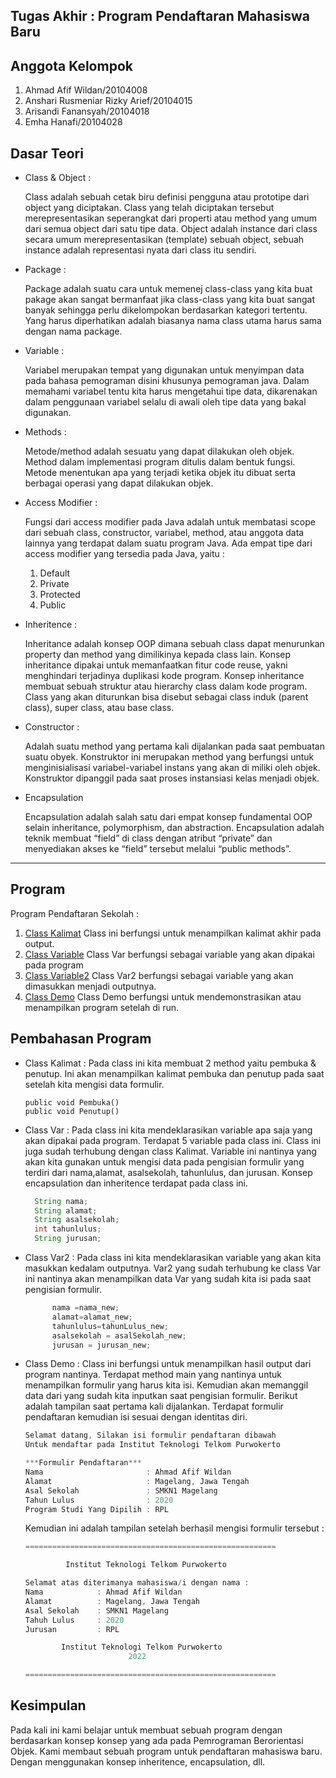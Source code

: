 ## Tugas Akhir : Program Pendaftaran Mahasiswa Baru
## Anggota Kelompok
   1. Ahmad Afif Wildan/20104008
   2. Anshari Rusmeniar Rizky Arief/20104015
   3. Arisandi Fanansyah/20104018
   4. Emha Hanafi/20104028
## Dasar Teori
* Class & Object :
  
  Class adalah sebuah cetak biru definisi pengguna atau prototipe dari object yang diciptakan. Class yang telah diciptakan tersebut merepresentasikan seperangkat dari properti   atau method yang umum dari semua object dari satu tipe data. Object adalah instance dari class secara umum merepresentasikan (template) sebuah object, sebuah instance adalah   representasi nyata dari class itu sendiri.
* Package :
  
  Package adalah suatu cara untuk memenej class-class yang kita buat pakage akan sangat bermanfaat jika class-class yang kita buat sangat banyak sehingga perlu dikelompokan     berdasarkan kategori tertentu. Yang harus diperhatikan adalah biasanya nama class utama harus sama dengan nama package.
* Variable :
  
  Variabel merupakan tempat yang digunakan untuk menyimpan data pada bahasa pemograman disini khusunya pemograman java. Dalam memahami variabel tentu kita harus mengetahui     tipe   data, dikarenakan dalam penggunaan variabel selalu di awali oleh tipe data yang bakal digunakan.
* Methods :
  
  Metode/method adalah sesuatu yang dapat dilakukan oleh objek. Method dalam implementasi program ditulis dalam bentuk fungsi. Metode menentukan apa yang terjadi ketika objek   itu dibuat serta berbagai operasi yang dapat dilakukan objek.
* Access Modifier :

  Fungsi dari access modifier pada Java adalah untuk membatasi scope dari sebuah class, constructor, variabel, method, atau anggota data lainnya yang terdapat dalam suatu       program Java. Ada empat tipe dari access modifier yang tersedia pada Java, yaitu :
  1. Default
  2. Private
  3. Protected
  4. Public
* Inheritence :

  Inheritance adalah konsep OOP dimana sebuah class dapat menurunkan property dan method yang dimilikinya kepada class lain. Konsep inheritance dipakai untuk memanfaatkan       fitur code reuse, yakni menghindari terjadinya duplikasi kode program. Konsep inheritance membuat sebuah struktur atau hierarchy class dalam kode program. Class yang akan     diturunkan bisa disebut sebagai class induk (parent class), super class, atau base class. 
* Constructor : 

  Adalah suatu method yang pertama kali dijalankan pada saat pembuatan suatu obyek. Konstruktor ini merupakan method yang berfungsi untuk menginisialisasi variabel-variabel     instans yang akan di miliki oleh objek. Konstruktor dipanggil pada saat proses instansiasi kelas menjadi objek.
* Encapsulation
  
  Encapsulation adalah salah satu dari empat konsep fundamental OOP selain inheritance, polymorphism, dan abstraction. Encapsulation adalah teknik membuat “field” di class     dengan atribut “private” dan menyediakan akses ke “field” tersebut melalui “public methods”.
<hr>

## Program
Program Pendaftaran Sekolah :
1. [Class Kalimat](https://github.com/Ahmadafif007/20104008_Ahmad-Afif-Wildan_Pemrograman2/blob/TugasAkhir/Kalimat.java)
   Class ini berfungsi untuk menampilkan kalimat akhir pada output.
2. [Class Variable](https://github.com/Ahmadafif007/20104008_Ahmad-Afif-Wildan_Pemrograman2/blob/TugasAkhir/Var.java)
   Class Var berfungsi sebagai variable yang akan dipakai pada program
3. [Class Variable2](https://github.com/Ahmadafif007/20104008_Ahmad-Afif-Wildan_Pemrograman2/blob/TugasAkhir/Var2.java)
   Class Var2 berfungsi sebagai variable yang akan dimasukkan menjadi outputnya.
4. [Class Demo](https://github.com/Ahmadafif007/20104008_Ahmad-Afif-Wildan_Pemrograman2/blob/TugasAkhir/Demo.java)
   Class Demo berfungsi untuk mendemonstrasikan atau menampilkan program setelah di run.
## Pembahasan Program
* Class Kalimat : Pada class ini kita membuat 2 method yaitu pembuka & penutup. Ini akan menampilkan kalimat pembuka dan penutup pada saat setelah kita mengisi data formulir. 
  ```java. Konsep Methods terdapat pada class ini.
  public void Pembuka()
  public void Penutup()
  ```
* Class Var : Pada class ini kita mendeklarasikan variable apa saja yang akan dipakai pada program. Terdapat 5 variable pada class ini. Class ini juga sudah terhubung dengan   class Kalimat. Variable ini nantinya yang akan kita gunakan untuk mengisi data pada pengisian formulir yang terdiri dari nama,alamat, asalsekolah, tahunlulus, dan jurusan.   Konsep encapsulation dan inheritence terdapat pada class ini.
  ```java
    String nama;
    String alamat;
    String asalsekolah;
    int tahunlulus;
    String jurusan;
  ```
* Class Var2 : Pada class ini kita mendeklarasikan variable yang akan kita masukkan kedalam outputnya. Var2 yang sudah terhubung ke class Var ini nantinya akan menampilkan     data Var yang sudah kita isi pada saat pengisian formulir. 
  ```java
        nama =nama_new;
        alamat=alamat_new;
        tahunlulus=tahunLulus_new;
        asalsekolah = asalSekolah_new;
        jurusan = jurusan_new;
  ```
* Class Demo : Class ini berfungsi untuk menampilkan hasil output dari program nantinya. Terdapat method main yang nantinya untuk menampilkan formulir yang harus kita isi.     Kemudian akan memanggil data dari yang sudah kita inputkan saat pengisian formulir.
  Berikut adalah tampilan saat pertama kali dijalankan. Terdapat formulir pendaftaran kemudian isi sesuai dengan identitas diri.
  ```java
  Selamat datang, Silakan isi formulir pendaftaran dibawah
  Untuk mendaftar pada Institut Teknologi Telkom Purwokerto 

  ***Formulir Pendaftaran***
  Nama                       : Ahmad Afif Wildan
  Alamat                     : Magelang, Jawa Tengah
  Asal Sekolah               : SMKN1 Magelang
  Tahun Lulus                : 2020
  Program Studi Yang Dipilih : RPL
  ```
  Kemudian ini adalah tampilan setelah berhasil mengisi formulir tersebut :
  ```java
  ========================================================

           Institut Teknologi Telkom Purwokerto 

  Selamat atas diterimanya mahasiswa/i dengan nama : 
  Nama            : Ahmad Afif Wildan
  Alamat          : Magelang, Jawa Tengah
  Asal Sekolah    : SMKN1 Magelang
  Tahuh Lulus     : 2020
  Jurusan         : RPL

          Institut Teknologi Telkom Purwokerto
                         2022

  ========================================================

  ```
## Kesimpulan
Pada kali ini kami belajar untuk membuat sebuah program dengan berdasarkan konsep konsep yang ada pada Pemrograman Berorientasi Objek. Kami membaut sebuah program untuk pendaftaran mahasiswa baru. Dengan menggunakan konsep inheritence, encapsulation, dll. 
